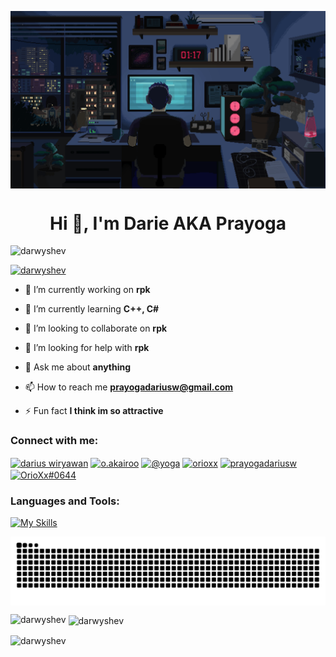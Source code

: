 <img align="center" src="This pin is all about coding.gif" width=1000px></img>

<h1 align="center">Hi 👋, I'm Darie AKA Prayoga</h1>
<p align="left"> <img src="https://komarev.com/ghpvc/?username=darwyshev&label=Profile%20views&color=0e75b6&style=flat" alt="darwyshev" /> </p>

<p align="left"> <a href="https://github.com/ryo-ma/github-profile-trophy"><img src="https://github-profile-trophy.vercel.app/?username=darwyshev" alt="darwyshev" /></a> </p>

- 🔭 I’m currently working on **rpk**

- 🌱 I’m currently learning **C++, C#**

- 👯 I’m looking to collaborate on **rpk**

- 🤝 I’m looking for help with **rpk**

- 💬 Ask me about **anything**

- 📫 How to reach me **prayogadariusw@gmail.com**

- ⚡ Fun fact **I think im so attractive**

<h3 align="left">Connect with me:</h3>
<p align="left">
<a href="https://fb.com/darius wiryawan" target="blank"><img align="center" src="https://raw.githubusercontent.com/rahuldkjain/github-profile-readme-generator/master/src/images/icons/Social/facebook.svg" alt="darius wiryawan" height="30" width="40" /></a>
<a href="https://instagram.com/o.akairoo" target="blank"><img align="center" src="https://raw.githubusercontent.com/rahuldkjain/github-profile-readme-generator/master/src/images/icons/Social/instagram.svg" alt="o.akairoo" height="30" width="40" /></a>
<a href="https://medium.com/@yoga" target="blank"><img align="center" src="https://raw.githubusercontent.com/rahuldkjain/github-profile-readme-generator/master/src/images/icons/Social/medium.svg" alt="@yoga" height="30" width="40" /></a>
<a href="https://www.youtube.com/c/orioxx" target="blank"><img align="center" src="https://raw.githubusercontent.com/rahuldkjain/github-profile-readme-generator/master/src/images/icons/Social/youtube.svg" alt="orioxx" height="30" width="40" /></a>
<a href="https://www.hackerrank.com/prayogadariusw" target="blank"><img align="center" src="https://raw.githubusercontent.com/rahuldkjain/github-profile-readme-generator/master/src/images/icons/Social/hackerrank.svg" alt="prayogadariusw" height="30" width="40" /></a>
<a href="https://discord.gg/OrioXx#0644" target="blank"><img align="center" src="https://raw.githubusercontent.com/rahuldkjain/github-profile-readme-generator/master/src/images/icons/Social/discord.svg" alt="OrioXx#0644" height="30" width="40" /></a>
</p>

<h3 align="left">Languages and Tools:</h3>

[![My Skills](https://skillicons.dev/icons?i=html,css,js,php,cpp,cs,dart,flutter,mysql,androidstudio,figma,discord,git,github,gmail,instagram,linkedin,notion,vscode,visualstudio,windows,vercel)](https://skillicons.dev)

<img align="center" src="github-user-contribution.svg" width=1000px></img>

<p><img align="left" src="https://github-readme-stats.vercel.app/api/top-langs?username=darwyshev&show_icons=true&locale=en&layout=compact" alt="darwyshev" /></p>

<p>&nbsp;<img align="center" src="https://github-readme-stats.vercel.app/api?username=darwyshev&show_icons=true&locale=en" alt="darwyshev" /></p>

<p><img align="center" src="https://github-readme-streak-stats.herokuapp.com/?user=darwyshev&" alt="darwyshev" /></p>
